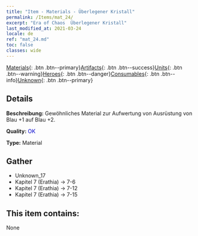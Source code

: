 ```yaml
---
title: "Item - Materials - Überlegener Kristall"
permalink: /Items/mat_24/
excerpt: "Era of Chaos  Überlegener Kristall"
last_modified_at: 2021-03-24
locale: de
ref: "mat_24.md"
toc: false
classes: wide
---
```

 [Materials](/de/Items/){: .btn .btn--primary}[Artifacts](/de/Items/Artifacts/){: .btn .btn--success}[Units](/de/Items/Units/){: .btn .btn--warning}[Heroes](/de/Items/Heroes/){: .btn .btn--danger}[Consumables](/de/Items/Consumables/){: .btn .btn--info}[Unknown](/de/Items/Unknown/){: .btn .btn--primary}

## Details
 **Beschreibung:** Gewöhnliches Material zur Aufwertung von Ausrüstung von Blau +1 auf Blau +2.

 **Quality:** <span style="color: #0000CD">OK</span>

 **Type:** Material

## Gather

*    Unknown_17 
*    Kapitel 7 (Erathia) -> 7-6 
*    Kapitel 7 (Erathia) -> 7-12 
*    Kapitel 7 (Erathia) -> 7-15 

## This item contains:

  None

